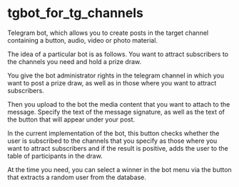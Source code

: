 # tgbot_for_tg_channels
Telegram bot, which allows you to create posts in the target channel containing a button, audio, video or photo material.

The idea of a particular bot is as follows. You want to attract subscribers to the channels you need and hold a prize draw.

You give the bot administrator rights in the telegram channel in which you want to post a prize draw, as well as in those where you want to attract subscribers.

Then you upload to the bot the media content that you want to attach to the message. Specify the text of the message signature, as well as the text of the button that will appear under your post.

In the current implementation of the bot, this button checks whether the user is subscribed to the channels that you specify as those where you want to attract subscribers and if the result is positive, adds the user to the table of participants in the draw.

At the time you need, you can select a winner in the bot menu via the button that extracts a random user from the database.
